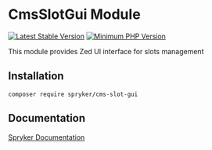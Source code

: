 # CmsSlotGui Module
[![Latest Stable Version](https://poser.pugx.org/spryker/cms-slot-gui/v/stable.svg)](https://packagist.org/packages/spryker/cms-slot-gui)
[![Minimum PHP Version](https://img.shields.io/badge/php-%3E%3D%208.2-8892BF.svg)](https://php.net/)

This module provides Zed UI interface for slots management

## Installation

```
composer require spryker/cms-slot-gui
```

## Documentation

[Spryker Documentation](https://docs.spryker.com)
